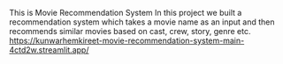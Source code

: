 This is Movie Recommendation System
 In this project we built a recommendation system which takes a movie name as an input and then recommends similar movies based
 on cast, crew, story, genre etc.
 https://kunwarhemkireet-movie-recommendation-system-main-4ctd2w.streamlit.app/
